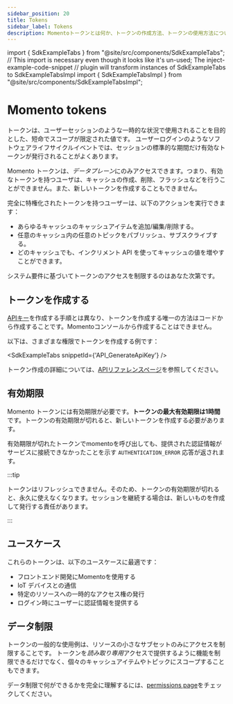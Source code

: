 ```yaml
---
sidebar_position: 20
title: Tokens
sidebar_label: Tokens
description: Momentoトークンとは何か、トークンの作成方法、トークンの使用方法について説明します。
---
```


import { SdkExampleTabs } from "@site/src/components/SdkExampleTabs";
// This import is necessary even though it looks like it's un-used; The inject-example-code-snippet
// plugin will transform instances of SdkExampleTabs to SdkExampleTabsImpl
import { SdkExampleTabsImpl } from "@site/src/components/SdkExampleTabsImpl";

# Momento tokens

トークンは、ユーザーセッションのような一時的な状況で使用されることを目的とした、短命でスコープが限定された値です。
ユーザーログインのようなソフトウェアライフサイクルイベントでは、セッションの標準的な期間だけ有効なトークンが発行されることがよくあります。

Momento トークンは、*データプレーン*にのみアクセスできます。つまり、有効なトークンを持つユーザは、キャッシュの作成、削除、フラッシュなどを行うことができません。また、新しいトークンを作成することもできません。

完全に特権化されたトークンを持つユーザーは、以下のアクションを実行できます：

* あらゆるキャッシュのキャッシュアイテムを追加/編集/削除する。
* 任意のキャッシュ内の任意のトピックをパブリッシュ、サブスクライブする。
* どのキャッシュでも、インクリメント API を使ってキャッシュの値を増やすことができます。

システム要件に基づいてトークンのアクセスを制限するのはあなた次第です。

## トークンを作成する

[APIキー](./api-keys.md)を作成する手順とは異なり、トークンを作成する唯一の方法はコードから作成することです。Momentoコンソールから作成することはできません。

以下は、さまざまな権限でトークンを作成する例です：

<SdkExampleTabs snippetId={'API_GenerateApiKey'} />

トークン作成の詳細については、[APIリファレンスページ](/topics/api-reference/auth)を参照してください。

## 有効期限

Momento トークンには有効期限が必要です。**トークンの最大有効期限は1時間**です。トークンの有効期限が切れると、新しいトークンを作成する必要があります。

有効期限が切れたトークンでmomentoを呼び出しても、提供された認証情報がサービスに接続できなかったことを示す `AUTHENTICATION_ERROR` 応答が返されます。

:::tip

トークンはリフレッシュできません。そのため、トークンの有効期限が切れると、永久に使えなくなります。セッションを継続する場合は、新しいものを作成して発行する責任があります。

:::

## ユースケース

これらのトークンは、以下のユースケースに最適です：

* フロントエンド開発にMomentoを使用する
* IoT デバイスとの通信
* 特定のリソースへの一時的なアクセス権の発行
* ログイン時にユーザーに認証情報を提供する

## データ制限

トークンの一般的な使用例は、リソースの小さなサブセットのみにアクセスを制限することです。
トークンを*読み取り専用*アクセスで提供するように機能を制限できるだけでなく、個々のキャッシュアイテムやトピックにスコープすることもできます。

データ制限で何ができるかを完全に理解するには、[permissions page](./permissions.md)をチェックしてください。
